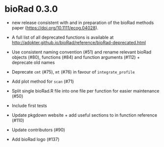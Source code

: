 # bioRad 0.3.0

* new release consistent with and in preparation of the bioRad methods paper (https://doi.org/10.1111/ecog.04028).

* A full list of all deprecated functions is available at http://adokter.github.io/bioRad/reference/bioRad-deprecated.html

* Use consistent naming convention (#51) and rename relevant bioRad objects (#80), functions (#84) and function arguments (#112) + deprecate old names

* Deprecate `cmt` (#75), `mt` (#76) in favour of `integrate_profile`

* Add plot method for `scan` (#71)

* Split single bioRad.R file into one file per function for easier maintenance (#50)

* Include first tests

* Update pkgdown website + add useful sections to in function reference (#110)

* Update contributors (#90)

* Add bioRad logo (#137)
